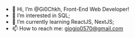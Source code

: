 - 👋 Hi, I’m @Gi0Chkh, Front-End Web Developer!
- 👀 I’m interested in SQL;
- 🌱 I’m currently learning ReactJS, NextJS;
- 📫 How to reach me: giogio0570@gmail.com

<!---
GI000000/GI000000 is a ✨ special ✨ repository because its `README.md` (this file) appears on your GitHub profile.
You can click the Preview link to take a look at your changes.
--->
